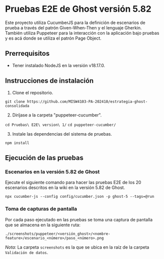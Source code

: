 # Pruebas E2E de Ghost versión 5.82

Este proyecto utiliza CucumberJS para la definición de escenarios de prueba a través del patrón Given-When-Then y el lenguaje Gherkin. También utiliza Puppeteer para la interacción con la aplicación bajo pruebas y es acá donde se utiliza el patrón Page Object.

## Prerrequisitos
- Tener instalado NodeJS en la versión v18.17.0.

## Instrucciones de instalación

1. Clone el repositorio.

`git clone https://github.com/MISW4103-PA-202410/estrategia-ghost-consolidada`

2. Diríjase a la carpeta "puppeteer-cucumber".

`cd Pruebas\ E2E\ version\ 1/`
`cd puppeteer-cucumber/`

3. Instale las dependencias del sistema de pruebas.

`npm install`

## Ejecución de las pruebas

### Escenarios en la versión 5.82 de Ghost

Ejecute el siguiente comando para hacer las pruebas E2E de los 20 escenarios descritos en la wiki en la versión 5.82 de Ghost.

`npx cucumber-js --config config/cucumber.json -p ghost-5 --tags=@run`

### Toma de capturas de pantalla

Por cada paso ejecutado en las pruebas se toma una captura de pantalla que se almacena en la siguiente ruta:

`./screenshots/puppeteer/<versión_ghost>/<nombre-feature>/escenario_<número>/paso_<número>.png`

*Nota:* La carpeta `screenshots` es la que se ubica en la raíz de la carpeta `Validación de datos`.
